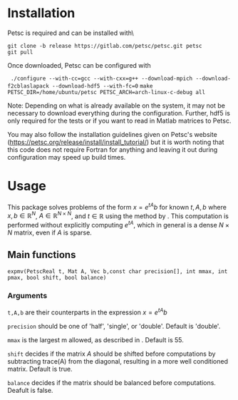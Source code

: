 # Installation #
Petsc is required and can be installed with\\

```
git clone -b release https://gitlab.com/petsc/petsc.git petsc
git pull
```

Once downloaded, Petsc can be configured with

``` ./configure --with-cc=gcc --with-cxx=g++ --download-mpich --download-f2cblaslapack --download-hdf5 --with-fc=0```
```make PETSC_DIR=/home/ubuntu/petsc PETSC_ARCH=arch-linux-c-debug all```

Note: Depending on what is already available on the system, it may not be necessary to download everything during the configuration. Further, hdf5 is only required for the tests or if you want to read in Matlab matrices to Petsc.

You may also follow the installation guidelines given on Petsc's website (https://petsc.org/release/install/install_tutorial/) but it is worth noting that this code does not require Fortran for anything and leaving it out during configuration may speed up build times.

# Usage #
This package solves problems of the form $x=e^{tA}b$ for known $t,A,b$ where $x,b\in \mathbb{R}^N$, $A\in\mathbb{R}^{N\times N}$, and $t\in\mathbb{R}$ using the method by . This computation is performed without explicitly computing $e^{tA}$, which in general is a dense $N\times N$ matrix, even if $A$ is sparse.

## Main functions ##
```expmv(PetscReal t, Mat A, Vec b,const char precision[], int mmax, int pmax, bool shift, bool balance)```
### Arguments ###
```t,A,b``` are their counterparts in the expression $x=e^{tA}b$

```precision``` should be one of 'half', 'single', or 'double'. Default is 'double'.

```mmax``` is the largest m allowed, as described in . Default is 55.

```shift``` decides if the matrix $A$ should be shifted before computations by subtracting trace(A) from the diagonal, resulting in a more well conditioned matrix. Default is true.

```balance``` decides if the matrix should be balanced before computations. Deafult is false.

